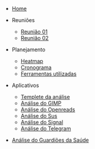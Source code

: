 * [Home](/)

* Reuniões
  - [Reunião 01](reunioes/ata01.md)
  - [Reunião 02](reunioes/ata02.md)


* Planejamento 
  - [Heatmap]()
  - [Cronograma]()
  - [Ferramentas utilizadas](planejamento/ferramentas.md)
 
* Aplicativos
  - [Templete da análise](aplicativos/Templete_Analise.md)
  - [Análise do GIMP](aplicativos/analise_GIMP.md)
  - [Análise do Openreads](aplicativos/analise_Openreads.md)
  - [Análise do Sus](aplicativos/analise_sus.md)
  - [Análise do Signal](aplicativos/analise_Signal.md)
  - [Análise do Telegram](aplicativos/analise_Telegram.md)
 - [Análise do Guardiões da Saúde](aplicativos/analise_Guardioes.md)
